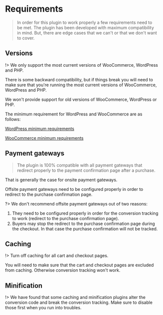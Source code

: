 # Requirements

> In order for this plugin to work properly a few requirements need to be met. The plugin has been developed with maximum compatibility in mind. But, there are edge cases that we can't or that we don't want to cover. 

## Versions 

!> We only support the most current versions of WooCommerce, WordPress and PHP. 

There is some backward compatibility, but if things break you will need to  make sure that you're running the most current versions of WooCommerce, WordPress and PHP. 

We won't provide support for old versions of WooCommerce, WordPress or PHP. 

The minimum requirement for WordPress and WooCommerce are as follows:

[WordPress minimum requirements](https://wordpress.org/about/requirements/)

[WooCommerce minimum requirements](https://docs.woocommerce.com/document/server-requirements/)


## Payment gateways

> The plugin is 100% compatible with all payment gateways that redirect properly to the payment confirmation page after a purchase. 

That is generally the case for onsite payment gateways. 

Offsite payment gateways need to be configured properly in order to redirect to the purchase confirmation page. 

?> We don't recommend offsite payment gateways out of two reasons:

1. They need to be configured properly in order for the conversion tracking to work  (redirect to the purchase confirmation page).
2. Buyers may stop the redirect to the purchase confirmation page during the checkout. In that case the purchase confirmation will not be tracked. 

## Caching 

!> Turn off caching for all cart and checkout pages.

You will need to make sure that the cart and checkout pages are excluded from caching. Otherwise conversion tracking won't work. 

## Minification

!> We have found that some caching and minification plugins alter the conversion code and break the conversion tracking. Make sure to disable those first when you run into troubles. 
